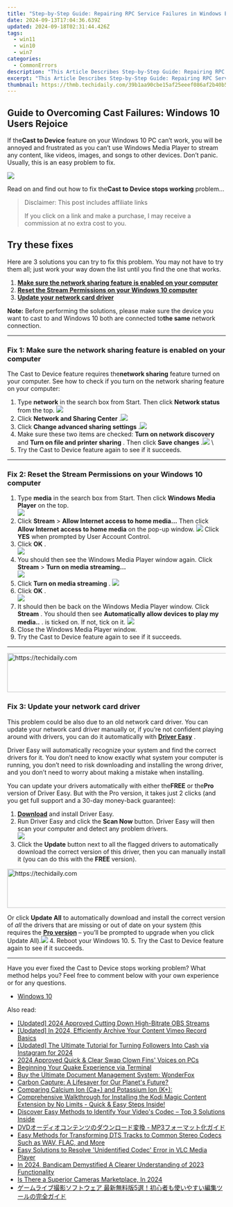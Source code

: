 ```yaml
---
title: "Step-by-Step Guide: Repairing RPC Service Failures in Windows Environments"
date: 2024-09-13T17:04:36.639Z
updated: 2024-09-18T02:31:44.426Z
tags:
  - win11
  - win10
  - win7
categories:
  - CommonErrors
description: "This Article Describes Step-by-Step Guide: Repairing RPC Service Failures in Windows Environments"
excerpt: "This Article Describes Step-by-Step Guide: Repairing RPC Service Failures in Windows Environments"
thumbnail: https://thmb.techidaily.com/39b1aa90cbe15af25eeef086af2b40b5abbe4ea0e44addc2aa4ec5af37792daa.jpg
---
```


## Guide to Overcoming Cast Failures: Windows 10 Users Rejoice

 If the**Cast to Device** feature on your Windows 10 PC can’t work, you will be annoyed and frustrated as you can’t use Windows Media Player to stream any content, like videos, images, and songs to other devices. Don’t panic. Usually, this is an easy problem to fix.

![](https://images.drivereasy.com/wp-content/uploads/2018/07/img_5b56e2d30d6f5.png)

 Read on and find out how to fix the**Cast to Device stops working** problem…  

>  Disclaimer: This post includes affiliate links
>
>  If you click on a link and make a purchase, I may receive a commission at no extra cost to you.
>

## Try these fixes

 Here are 3 solutions you can try to fix this problem. You may not have to try them all; just work your way down the list until you find the one that works.

1. **[Make sure the network sharing feature is enabled on your computer](#fix1)**
2. [**Reset the Stream Permissions on your Windows 10 computer**](#fix2)
3. **[Update your network card driver](#fix3)**

**Note:** Before performing the solutions, please make sure the device you want to cast to and Windows 10 both are connected to**the same** network connection.  

---

### Fix 1: Make sure the network sharing feature is enabled on your computer

 The Cast to Device feature requires the**network sharing** feature turned on your computer. See how to check if you turn on the network sharing feature on your computer:

1. Type **network**  in the search box from Start. Then click **Network status**  from the top. ![](https://images.drivereasy.com/wp-content/uploads/2018/11/img_5be292e88d6b9.jpg)
2. Click **Network and Sharing Center** .![](https://images.drivereasy.com/wp-content/uploads/2017/09/img_59b201e6b5d28.png)
3. Click **Change advanced sharing settings** .![](https://images.drivereasy.com/wp-content/uploads/2017/09/img_59b2021ead444.jpg)
4. Make sure these two items are checked: **Turn on network discovery**  and **Turn on file and printer sharing** . Then click **Save changes** .![](https://images.drivereasy.com/wp-content/uploads/2017/09/img_59b202ab94c35.png) \\
5. Try the Cast to Device feature again to see if it succeeds.

---

### Fix 2: Reset the Stream Permissions on your Windows 10 computer

1. Type **media**  in the search box from Start. Then click **Windows Media Player**  on the top.  
![](https://images.drivereasy.com/wp-content/uploads/2018/11/img_5be293f031923.jpg)
2. Click **Stream** \>   **Allow Internet access to home media…** Then click   **Allow Internet access to home media**  on the pop-up window. ![](https://images.drivereasy.com/wp-content/uploads/2017/09/img_59b2052f70b25.jpg) Click **YES**  when prompted by User Account Control.
3. Click **OK** .  
![](https://images.drivereasy.com/wp-content/uploads/2017/03/7-9.png)
4. You should then see the Windows Media Player window again. Click **Stream** \>   **Turn on media streaming…**  
**![](https://images.drivereasy.com/wp-content/uploads/2017/03/8-10.png)**
5. Click   **Turn on media streaming**  . ![](https://images.drivereasy.com/wp-content/uploads/2017/03/9-4.png)
6. Click **OK** .  
![](https://images.drivereasy.com/wp-content/uploads/2017/03/10-5.png)
7. It should then be back on the Windows Media Player window. Click **Stream**  . You should then see   **Automatically allow devices to play my media..**  . is ticked on. If not, tick on it. ![](https://images.drivereasy.com/wp-content/uploads/2018/03/img_5abdb45e36f73.jpg)
8. Close the Windows Media Player window.
9. Try the Cast to Device feature again to see if it succeeds.

---

<!-- affiliate ads begin -->
<a href="https://appsumo.8odi.net/c/5597632/2151860/7443" target="_top" id="2151860">
  <img src="//a.impactradius-go.com/display-ad/7443-2151860" border="0" alt="https://techidaily.com" width="728" height="90"/>
</a>
<img height="0" width="0" src="https://appsumo.8odi.net/i/5597632/2151860/7443" style="position:absolute;visibility:hidden;" border="0" />
<!-- affiliate ads end -->

### Fix 3: Update your network card driver

 This problem could be also due to an old network card driver.  You can update your network card driver manually or, if you’re not confident playing around with drivers, you can do it automatically with **[Driver Easy](https://tools.techidaily.com/drivereasy/download/)** .

 Driver Easy will automatically recognize your system and find the correct drivers for it. You don’t need to know exactly what system your computer is running, you don’t need to risk downloading and installing the wrong driver, and you don’t need to worry about making a mistake when installing.

 You can update your drivers automatically with either the**FREE** or the**Pro** version of Driver Easy. But with the Pro version, it takes just 2 clicks (and you get full support and a 30-day money-back guarantee):

1. **[Download](https://tools.techidaily.com/drivereasy/download/)**   and install Driver Easy.
2. Run Driver Easy and click the **Scan Now** button. Driver Easy will then scan your computer and detect any problem drivers.  
![](https://images.drivereasy.com/wp-content/uploads/2017/09/img_59b0e8904a209.jpg)
3. Click the **Update** button next to all the flagged drivers to automatically download the correct version of this driver, then you can manually install it (you can do this with the **FREE** version).  

<!-- affiliate ads begin -->
<a href="https://appsumo.8odi.net/c/5597632/2144299/7443" target="_top" id="2144299">
  <img src="//a.impactradius-go.com/display-ad/7443-2144299" border="0" alt="https://techidaily.com" width="728" height="90"/>
</a>
<img height="0" width="0" src="https://appsumo.8odi.net/i/5597632/2144299/7443" style="position:absolute;visibility:hidden;" border="0" />
<!-- affiliate ads end -->

 Or click **Update All**  to automatically download and install the correct version of _all_ the drivers that are missing or out of date on your system (this requires the **[Pro version](https://tools.techidaily.com/drivereasy/download/)**  – you’ll be prompted to upgrade when you click Update All).![](https://images.drivereasy.com/wp-content/uploads/2017/09/img_59b2095b8135c.jpg)
4. Reboot your Windows 10.
5. Try the Cast to Device feature again to see if it succeeds.

---

 Have you ever fixed the Cast to Device stops working problem? What method helps you? Feel free to comment below with your own experience or for any questions.

* [Windows 10](https://tools.techidaily.com/drivereasy/download/)

<ins class="adsbygoogle"
     style="display:block"
     data-ad-format="autorelaxed"
     data-ad-client="ca-pub-7571918770474297"
     data-ad-slot="1223367746"></ins>

<ins class="adsbygoogle"
     style="display:block"
     data-ad-client="ca-pub-7571918770474297"
     data-ad-slot="8358498916"
     data-ad-format="auto"
     data-full-width-responsive="true"></ins>

<span class="atpl-alsoreadstyle">Also read:</span>
<div><ul>
<li><a href="https://screen-mirroring-recording.techidaily.com/updated-2024-approved-cutting-down-high-bitrate-obs-streams/"><u>[Updated] 2024 Approved Cutting Down High-Bitrate OBS Streams</u></a></li>
<li><a href="https://vimeo-videos.techidaily.com/updated-in-2024-efficiently-archive-your-content-vimeo-record-basics/"><u>[Updated] In 2024, Efficiently Archive Your Content Vimeo Record Basics</u></a></li>
<li><a href="https://instagram-clips.techidaily.com/updated-the-ultimate-tutorial-for-turning-followers-into-cash-via-instagram-for-2024/"><u>[Updated] The Ultimate Tutorial for Turning Followers Into Cash via Instagram for 2024</u></a></li>
<li><a href="https://extra-approaches.techidaily.com/2024-approved-quick-and-clear-swap-clown-fins-voices-on-pcs/"><u>2024 Approved Quick & Clear Swap Clown Fins' Voices on PCs</u></a></li>
<li><a href="https://win11-tips.techidaily.com/beginning-your-quake-experience-via-terminal/"><u>Beginning Your Quake Experience via Terminal</u></a></li>
<li><a href="https://win-howtos.techidaily.com/buy-the-ultimate-document-management-system-wonderfox/"><u>Buy the Ultimate Document Management System: WonderFox</u></a></li>
<li><a href="https://tech-savvy.techidaily.com/carbon-capture-a-lifesaver-for-our-planets-future/"><u>Carbon Capture: A Lifesaver for Our Planet's Future?</u></a></li>
<li><a href="https://win-howtos.techidaily.com/comparing-calcium-ion-caplus-and-potassium-ion-kplus/"><u>Comparing Calcium Ion (Ca+) and Potassium Ion (K+):</u></a></li>
<li><a href="https://win-howtos.techidaily.com/comprehensive-walkthrough-for-installing-the-kodi-magic-content-extension-by-no-limits-quick-and-easy-steps-inside/"><u>Comprehensive Walkthrough for Installing the Kodi Magic Content Extension by No Limits - Quick & Easy Steps Inside!</u></a></li>
<li><a href="https://win-howtos.techidaily.com/discover-easy-methods-to-identify-your-videos-codec-top-3-solutions-inside/"><u>Discover Easy Methods to Identify Your Video's Codec – Top 3 Solutions Inside</u></a></li>
<li><a href="https://win-howtos.techidaily.com/dvd-mp3/"><u>DVDオーディオコンテンツのダウンロード変換 - MP3フォーマット化ガイド</u></a></li>
<li><a href="https://win-howtos.techidaily.com/easy-methods-for-transforming-dts-tracks-to-common-stereo-codecs-such-as-wav-flac-and-more/"><u>Easy Methods for Transforming DTS Tracks to Common Stereo Codecs Such as WAV, FLAC, and More</u></a></li>
<li><a href="https://win-howtos.techidaily.com/easy-solutions-to-resolve-unidentified-codec-error-in-vlc-media-player/"><u>Easy Solutions to Resolve 'Unidentified Codec' Error in VLC Media Player</u></a></li>
<li><a href="https://desktop-recording.techidaily.com/in-2024-bandicam-demystified-a-clearer-understanding-of-2023-functionality/"><u>In 2024, Bandicam Demystified A Clearer Understanding of 2023 Functionality</u></a></li>
<li><a href="https://on-screen-recording.techidaily.com/is-there-a-superior-cameras-marketplace-in-2024/"><u>Is There a Superior Cameras Marketplace, In 2024</u></a></li>
<li><a href="https://win-answers.techidaily.com/1726028992510-5/"><u>ゲームライブ撮影ソフトウェア 最新無料版5選！初心者も使いやすい編集ツールの完全ガイド</u></a></li>
</ul></div>

